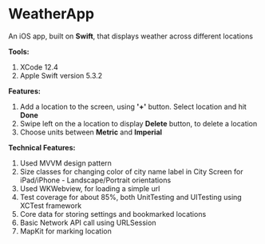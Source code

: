 # WeatherApp
An iOS app, built on **Swift**, that displays weather across different locations

**Tools:**
1. XCode 12.4
1. Apple Swift version 5.3.2

**Features:**
1. Add a location to the screen, using **'+'** button. Select location and hit **Done**
2. Swipe left on the a location to display **Delete** button, to delete a location
3. Choose units between **Metric** and **Imperial**

**Technical Features:**
1. Used MVVM design pattern
2. Size classes for changing color of city name label in City Screen for iPad/iPhone - Landscape/Portrait orientations
3. Used WKWebview, for loading a simple url
4. Test coverage for about 85%, both UnitTesting and UITesting using XCTest framework
5. Core data for storing settings and bookmarked locations
6. Basic Network API call using URLSession
7. MapKit for marking location
